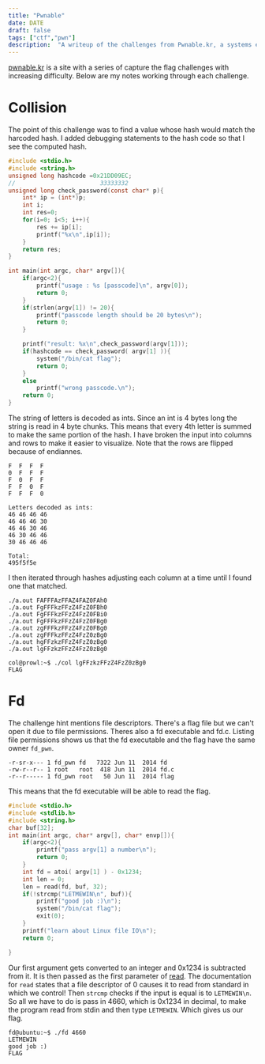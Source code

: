 ```yaml
---
title: "Pwnable"
date: DATE
draft: false
tags: ["ctf","pwn"]
description:  "A writeup of the challenges from Pwnable.kr, a systems exploitation war game, that I've done"
---
```

[pwnable.kr](https://pwnable.kr) is a site with a series of capture the flag challenges with increasing difficulty. Below are my notes working through each challenge.

# Collision
The point of this challenge was to find a value whose hash would match the harcoded hash. I added debugging statements to the hash code so that I see the computed hash. 
``` c
#include <stdio.h>
#include <string.h>
unsigned long hashcode =0x21DD09EC;
//                        33333332
unsigned long check_password(const char* p){
    int* ip = (int*)p;
    int i;
    int res=0;
    for(i=0; i<5; i++){
        res += ip[i];
        printf("%x\n",ip[i]);
    }
    return res;
}

int main(int argc, char* argv[]){
    if(argc<2){
        printf("usage : %s [passcode]\n", argv[0]);
        return 0;
    }
    if(strlen(argv[1]) != 20){
        printf("passcode length should be 20 bytes\n");
        return 0;
    }

    printf("result: %x\n",check_password(argv[1]));
    if(hashcode == check_password( argv[1] )){
        system("/bin/cat flag");
        return 0;
    }
    else
        printf("wrong passcode.\n");
    return 0;
}
```
The string of letters is decoded as ints. Since an int is 4 bytes long the string is read in 4 byte chunks. This means that every 4th letter is summed to make the same portion of the hash. I have broken the input into columns and rows to make it easier to visualize. Note that the rows are flipped because of endiannes.
```
F  F  F  F
0  F  F  F
F  0  F  F
F  F  0  F
F  F  F  0

Letters decoded as ints:
46 46 46 46
46 46 46 30
46 46 30 46
46 30 46 46
30 46 46 46

Total:
495f5f5e
```
I then iterated through hashes adjusting each column at a time until I found one that matched.
```
./a.out FAFFFAzFFAZ4FAZ0FAh0
./a.out FgFFFkzFFzZ4FzZ0FBh0
./a.out FgFFFkzFFzZ4FzZ0FBi0
./a.out FgFFFkzFFzZ4FzZ0FBg0
./a.out zgFFFkzFFzZ4FzZ0FBg0
./a.out zgFFFkzFFzZ4FzZ0zBg0
./a.out hgFFzkzFFzZ4FzZ0zBg0
./a.out lgFFzkzFFzZ4FzZ0zBg0
```

```
col@prowl:~$ ./col lgFFzkzFFzZ4FzZ0zBg0
FLAG
```
# Fd
The challenge hint mentions file descriptors. There's a flag file but we can't open it due to file permissions. Theres also a fd executable and fd.c. Listing file permissions shows us that the fd executable and the flag have the same owner `fd_pwn`.
```
-r-sr-x--- 1 fd_pwn fd   7322 Jun 11  2014 fd
-rw-r--r-- 1 root   root  418 Jun 11  2014 fd.c
-r--r----- 1 fd_pwn root   50 Jun 11  2014 flag
```
This means that the fd executable will be able to read the flag.
``` C
#include <stdio.h>
#include <stdlib.h>
#include <string.h>
char buf[32];
int main(int argc, char* argv[], char* envp[]){
    if(argc<2){
        printf("pass argv[1] a number\n");
        return 0;
    }
    int fd = atoi( argv[1] ) - 0x1234;
    int len = 0;
    len = read(fd, buf, 32);
    if(!strcmp("LETMEWIN\n", buf)){
        printf("good job :)\n");
        system("/bin/cat flag");
        exit(0);
    }
    printf("learn about Linux file IO\n");
    return 0;

}
```
Our first argument gets converted to an integer and 0x1234 is subtracted from it. It is then passed as the first parameter of [read](http://codewiki.wikidot.com/c:system-calls:read). The documentation for `read` states that a file descriptor of 0 causes it to read from standard in which we control! Then `strcmp` checks if the input is equal is to `LETMEWIN\n`. So all we have to do is pass in 4660, which is 0x1234 in decimal, to make the program read from stdin and then type `LETMEWIN`. Which gives us our flag. 
```
fd@ubuntu:~$ ./fd 4660
LETMEWIN
good job :)
FLAG
```